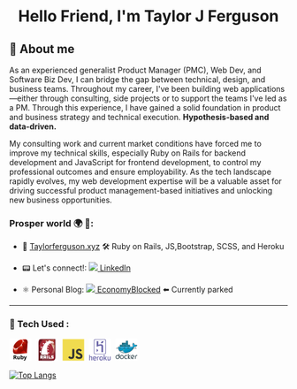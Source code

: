 
  
<h1 align="center">
  Hello Friend, I'm Taylor J Ferguson
</h1>

## 🌄 About me 

<p>
  As an experienced generalist Product Manager (PMC), Web Dev, and Software Biz Dev, I can bridge the gap between technical, design, and business teams. Throughout my career, I've been building web applications—either through consulting, side projects or to support the teams I've led as a PM. Through this experience, I have gained a solid foundation in product and business strategy and technical execution. <b>Hypothesis-based and data-driven.</b>
</p>

<p>
  My consulting work and current market conditions have forced me to improve my technical skills, especially Ruby on Rails for backend development and JavaScript for frontend development, to control my professional outcomes and ensure employability. As the tech landscape rapidly evolves, my web development expertise will be a valuable asset for driving successful product management-based initiatives and unlocking new business opportunities.
</p>



### Prosper world 🌍 🖖:



- :ship: [Taylorferguson.xyz](https://portfolio.TaylorFerguson.xyz) 🛠️ Ruby on Rails, JS,Bootstrap, SCSS, and Heroku 

- :pager: Let's connect!: [![](https://i.sstatic.net/gVE0j.png) LinkedIn](https://www.linkedin.com/in/taylor-ferguson-57826660/)

- :atom_symbol: Personal Blog: [![](https://i.stack.imgur.com/gVE0j.png) EconomyBlocked](https://www.economyblocked.com/terms/token-engineering) ⬅️ Currently parked 
&nbsp;



---

### :musical_score: Tech Used :

<div>
  
   <img src="https://github.com/devicons/devicon/blob/master/icons/ruby/ruby-original-wordmark.svg" title="Ruby" alt="Ruby" width="40" height="40"/>&nbsp;
  <img src="https://github.com/devicons/devicon/blob/master/icons/rails/rails-original-wordmark.svg" title="Rails" alt="Rails" width="40" height="40"/>&nbsp;
  <img src="https://github.com/devicons/devicon/blob/master/icons/javascript/javascript-original.svg" title="JavaScript" alt="JavaScript" width="40" height="40"/>&nbsp;
  <img src="https://github.com/devicons/devicon/blob/master/icons/heroku/heroku-original-wordmark.svg" title="Heroku" alt="Heroku" width="40" height="40"/>&nbsp;
  <img src="https://github.com/devicons/devicon/blob/master/icons/docker/docker-original-wordmark.svg" title="docker" alt="docker" width="40" height="40"/>&nbsp;
</div>

[![Top Langs](https://github-readme-stats.vercel.app/api/top-langs/?username=taylorjalpha&theme=radical)](https://github.com/anuraghazra/github-readme-stats)
